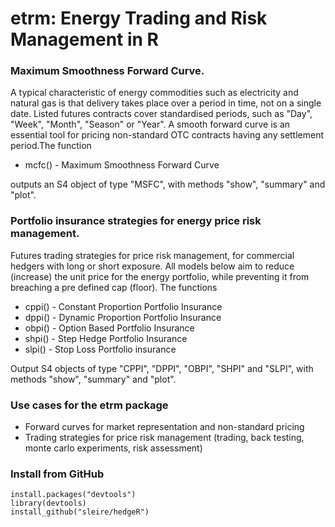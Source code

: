 # etrm: Energy Trading and Risk Management in R


### Maximum Smoothness Forward Curve.
A typical characteristic of energy commodities such as electricity and natural gas is that delivery takes place over a period in time, not on a single date. Listed futures contracts cover standardised periods, such as "Day", "Week", "Month", "Season" or "Year". A smooth forward curve is an essential tool for pricing non-standard OTC contracts having any settlement period.The function

- mcfc() - Maximum Smoothness Forward Curve 

outputs an S4 object of type "MSFC", with methods "show", "summary" and "plot".

### Portfolio insurance strategies for energy price risk management.
Futures trading strategies for price risk management, for commercial hedgers with long or short exposure. All models below aim to reduce (increase) the unit price for the energy portfolio, while preventing it from breaching a pre defined cap (floor). The functions

- cppi() - Constant Proportion Portfolio Insurance   
- dppi() - Dynamic Proportion Portfolio Insurance   
- obpi() - Option Based Portfolio Insurance         
- shpi() - Step Hedge Portfolio Insurance            
- slpi() - Stop Loss Portfolio insurance             

Output S4 objects of type "CPPI", "DPPI", "OBPI", "SHPI" and "SLPI", with methods "show", "summary" and "plot".

### Use cases for the etrm package
- Forward curves for market representation and non-standard pricing
- Trading strategies for price risk management (trading, back testing, monte carlo experiments, risk assessment)

### Install from GitHub
```
install.packages("devtools")  
library(devtools)
install_github("sleire/hedgeR")
```
